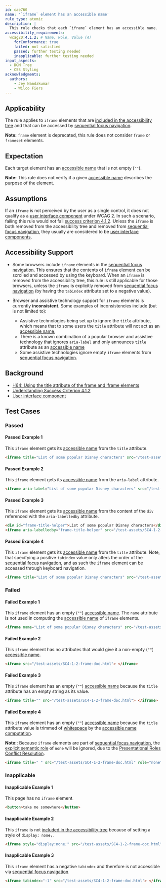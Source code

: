 ```yaml
---
id: cae760
name: '`iframe` element has an accessible name'
rule_type: atomic
description: |
  This rule checks that each `iframe` element has an accessible name.
accessibility_requirements:
  wcag20:4.1.2: # Name, Role, Value (A)
    forConformance: true
    failed: not satisfied
    passed: further testing needed
    inapplicable: further testing needed
input_aspects:
  - DOM Tree
  - CSS Styling
acknowledgments:
  authors:
    - Jey Nandakumar
    - Wilco Fiers
---
```


## Applicability

The rule applies to `iframe` elements that are [included in the accessibility tree][] and that can be accessed by [sequential focus navigation][].

**Note:** `frame` element is deprecated, this rule does not consider `frame` or `frameset` elements.

## Expectation

Each target element has an [accessible name][] that is not empty (`""`).

**Note:** This rule does not verify if a given [accessible name][] describes the purpose of the element.

## Assumptions

If an `iframe` is not perceived by the user as a single control, it does not qualify as a [user interface component][] under WCAG 2. In such a scenario, failing this rule would not fail [success criterion 4.1.2](https://www.w3.org/TR/WCAG21/#name-role-value). Unless the `iframe` is both removed from the accessibility tree and removed from [sequential focus navigation][], they usually are considered to be [user interface components][user interface component].

## Accessibility Support

- Some browsers include `iframe` elements in the [sequential focus navigation][]. This ensures that the contents of `iframe` element can be scrolled and accessed by using the keyboard. When an `iframe` is removed from the accessibility tree, this rule is still applicable for those browsers, unless the `iframe` is explicitly removed from [sequential focus navigation][] (by having the `tabindex` attribute set to a negative value).

- Browser and assistive technology support for `iframe` elements is currently **inconsistent**. Some examples of inconsistencies include (but is not limited to):
  - Assistive technologies being set up to ignore the `title` attribute, which means that to some users the `title` attribute will not act as an [accessible name][],
  - There is a known combination of a popular browser and assistive technology that ignores `aria-label` and only announces `title` attribute as an [accessible name][]
  - Some assistive technologies ignore empty `iframe` elements from [sequential focus navigation][].

## Background

- [H64: Using the title attribute of the frame and iframe elements](https://www.w3.org/WAI/WCAG21/Techniques/html/H64)
- [Understanding Success Criterion 4.1.2](https://www.w3.org/WAI/WCAG21/Understanding/name-role-value.html)
- [User interface component][]

## Test Cases

### Passed

#### Passed Example 1

This `iframe` element gets its [accessible name][] from the `title` attribute.

```html
<iframe title="List of some popular Disney characters" src="/test-assets/SC4-1-2-frame-doc.html"> </iframe>
```

#### Passed Example 2

This `iframe` element gets its [accessible name][] from the `aria-label` attribute.

```html
<iframe aria-label="List of some popular Disney characters" src="/test-assets/SC4-1-2-frame-doc.html"> </iframe>
```

#### Passed Example 3

This `iframe` element gets its [accessible name][] from the content of the `div` referenced with the `aria-labelledby` attribute.

```html
<div id="frame-title-helper">List of some popular Disney characters</div>
<iframe aria-labelledby="frame-title-helper" src="/test-assets/SC4-1-2-frame-doc.html"> </iframe>
```

#### Passed Example 4

This `iframe` element gets its [accessible name][] from the `title` attribute. Note, that specifying a positive `tabindex` value only alters the order of the [sequential focus navigation][], and as such the `iframe` element can be accessed through keyboard navigation.

```html
<iframe title="List of some popular Disney characters" src="/test-assets/SC4-1-2-frame-doc.html" tabindex="5"> </iframe>
```

### Failed

#### Failed Example 1

This `iframe` element has an empty (`""`) [accessible name][]. The `name` attribute is not used in computing the [accessible name][] of `iframe` elements.

```html
<iframe name="List of some popular Disney characters" src="/test-assets/SC4-1-2-frame-doc.html"> </iframe>
```

#### Failed Example 2

This `iframe` element has no attributes that would give it a non-empty (`""`) [accessible name][].

```html
<iframe src="/test-assets/SC4-1-2-frame-doc.html"> </iframe>
```

#### Failed Example 3

This `iframe` element has an empty (`""`) [accessible name][] because the `title` attribute has an empty string as its value.

```html
<iframe title="" src="/test-assets/SC4-1-2-frame-doc.html"> </iframe>
```

#### Failed Example 4

This `iframe` element has an empty (`""`) [accessible name][] because the `title` attribute value is trimmed of [whitespace][] by the [accessible name computation][accessible name and description computation].

**Note:**: Because `iframe` elements are part of [sequential focus navigation][], the [explicit semantic role](#explicit-role) of `none` will be ignored, due to the [Presentational Roles Conflict Resolution](https://www.w3.org/TR/wai-aria-1.1/#presentational-roles-conflict-resolution).

```html
<iframe title=" " src="/test-assets/SC4-1-2-frame-doc.html" role="none"> </iframe>
```

### Inapplicable

#### Inapplicable Example 1

This page has no `iframe` element.

```html
<button>take me somewhere</button>
```

#### Inapplicable Example 2

This `iframe` is not [included in the accessibility tree][] because of setting a style of `display: none;`.

```html
<iframe style="display:none;" src="/test-assets/SC4-1-2-frame-doc.html"></iframe>
```

#### Inapplicable Example 3

This `iframe` element has a negative `tabindex` and therefore is not accessible via [sequential focus navigation][].

```html
<iframe tabindex="-1" src="/test-assets/SC4-1-2-frame-doc.html"> </iframe>
```

[accessible name]: #accessible-name 'Definition of accessible name'
[included in the accessibility tree]: #included-in-the-accessibility-tree 'Definition of included in the accessibility tree'
[whitespace]: #whitespace 'Definition of whitespace'
[sequential focus navigation]: https://html.spec.whatwg.org/multipage/interaction.html#sequential-focus-navigation
[user interface component]: https://www.w3.org/TR/WCAG21/#dfn-user-interface-components
[accessible name and description computation]: https://www.w3.org/TR/accname
